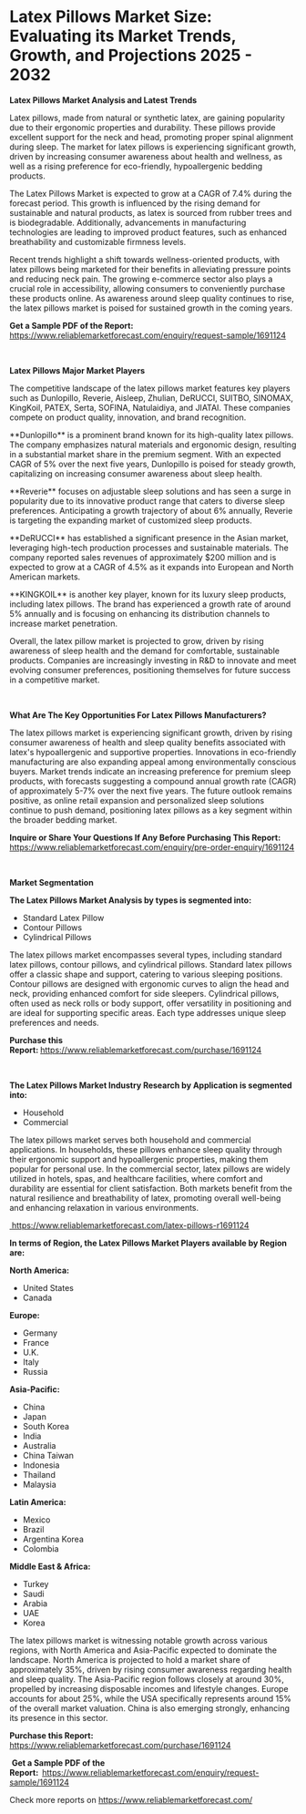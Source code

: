 <p><h1>Latex Pillows Market Size: Evaluating its Market Trends, Growth, and Projections 2025 - 2032</h1></p><p><strong>Latex Pillows Market Analysis and Latest Trends</strong></p>
<p><p>Latex pillows, made from natural or synthetic latex, are gaining popularity due to their ergonomic properties and durability. These pillows provide excellent support for the neck and head, promoting proper spinal alignment during sleep. The market for latex pillows is experiencing significant growth, driven by increasing consumer awareness about health and wellness, as well as a rising preference for eco-friendly, hypoallergenic bedding products.</p><p>The Latex Pillows Market is expected to grow at a CAGR of 7.4% during the forecast period. This growth is influenced by the rising demand for sustainable and natural products, as latex is sourced from rubber trees and is biodegradable. Additionally, advancements in manufacturing technologies are leading to improved product features, such as enhanced breathability and customizable firmness levels.</p><p>Recent trends highlight a shift towards wellness-oriented products, with latex pillows being marketed for their benefits in alleviating pressure points and reducing neck pain. The growing e-commerce sector also plays a crucial role in accessibility, allowing consumers to conveniently purchase these products online. As awareness around sleep quality continues to rise, the latex pillows market is poised for sustained growth in the coming years.</p></p>
<p><strong>Get a Sample PDF of the Report:&nbsp;</strong> <a href="https://www.reliablemarketforecast.com/enquiry/request-sample/1691124?utm_campaign=1840&utm_medium=2&utm_source=Github&utm_content=ia&utm_term=07012025&utm_id=latex-pillows">https://www.reliablemarketforecast.com/enquiry/request-sample/1691124</a></p>
<p>&nbsp;</p>
<p><strong>Latex Pillows Major Market Players</strong></p>
<p><p>The competitive landscape of the latex pillows market features key players such as Dunlopillo, Reverie, Aisleep, Zhulian, DeRUCCI, SUITBO, SINOMAX, KingKoil, PATEX, Serta, SOFINA, Natulaidiya, and JIATAI. These companies compete on product quality, innovation, and brand recognition.</p><p>**Dunlopillo** is a prominent brand known for its high-quality latex pillows. The company emphasizes natural materials and ergonomic design, resulting in a substantial market share in the premium segment. With an expected CAGR of 5% over the next five years, Dunlopillo is poised for steady growth, capitalizing on increasing consumer awareness about sleep health.</p><p>**Reverie** focuses on adjustable sleep solutions and has seen a surge in popularity due to its innovative product range that caters to diverse sleep preferences. Anticipating a growth trajectory of about 6% annually, Reverie is targeting the expanding market of customized sleep products.</p><p>**DeRUCCI** has established a significant presence in the Asian market, leveraging high-tech production processes and sustainable materials. The company reported sales revenues of approximately $200 million and is expected to grow at a CAGR of 4.5% as it expands into European and North American markets.</p><p>**KINGKOIL** is another key player, known for its luxury sleep products, including latex pillows. The brand has experienced a growth rate of around 5% annually and is focusing on enhancing its distribution channels to increase market penetration.</p><p>Overall, the latex pillow market is projected to grow, driven by rising awareness of sleep health and the demand for comfortable, sustainable products. Companies are increasingly investing in R&D to innovate and meet evolving consumer preferences, positioning themselves for future success in a competitive market.</p></p>
<p>&nbsp;</p>
<p><strong>What Are The Key Opportunities For Latex Pillows Manufacturers?</strong></p>
<p><p>The latex pillows market is experiencing significant growth, driven by rising consumer awareness of health and sleep quality benefits associated with latex's hypoallergenic and supportive properties. Innovations in eco-friendly manufacturing are also expanding appeal among environmentally conscious buyers. Market trends indicate an increasing preference for premium sleep products, with forecasts suggesting a compound annual growth rate (CAGR) of approximately 5-7% over the next five years. The future outlook remains positive, as online retail expansion and personalized sleep solutions continue to push demand, positioning latex pillows as a key segment within the broader bedding market.</p></p>
<p><strong>Inquire or Share Your Questions If Any Before Purchasing This Report:</strong> <a href="https://www.reliablemarketforecast.com/enquiry/pre-order-enquiry/1691124?utm_campaign=1840&utm_medium=2&utm_source=Github&utm_content=ia&utm_term=07012025&utm_id=latex-pillows">https://www.reliablemarketforecast.com/enquiry/pre-order-enquiry/1691124</a></p>
<p>&nbsp;</p>
<p><strong>Market Segmentation</strong></p>
<p><strong>The Latex Pillows Market Analysis by types is segmented into:</strong></p>
<p><ul><li>Standard Latex Pillow</li><li>Contour Pillows</li><li>Cylindrical Pillows</li></ul></p>
<p><p>The latex pillows market encompasses several types, including standard latex pillows, contour pillows, and cylindrical pillows. Standard latex pillows offer a classic shape and support, catering to various sleeping positions. Contour pillows are designed with ergonomic curves to align the head and neck, providing enhanced comfort for side sleepers. Cylindrical pillows, often used as neck rolls or body support, offer versatility in positioning and are ideal for supporting specific areas. Each type addresses unique sleep preferences and needs.</p></p>
<p><strong>Purchase this Report:&nbsp;</strong><a href="https://www.reliablemarketforecast.com/purchase/1691124?utm_campaign=1840&utm_medium=2&utm_source=Github&utm_content=ia&utm_term=07012025&utm_id=latex-pillows">https://www.reliablemarketforecast.com/purchase/1691124</a></p>
<p>&nbsp;</p>
<p><strong>The Latex Pillows Market Industry Research by Application is segmented into:</strong></p>
<p><ul><li>Household</li><li>Commercial</li></ul></p>
<p><p>The latex pillows market serves both household and commercial applications. In households, these pillows enhance sleep quality through their ergonomic support and hypoallergenic properties, making them popular for personal use. In the commercial sector, latex pillows are widely utilized in hotels, spas, and healthcare facilities, where comfort and durability are essential for client satisfaction. Both markets benefit from the natural resilience and breathability of latex, promoting overall well-being and enhancing relaxation in various environments.</p></p>
<p><a href="https://www.reliablemarketforecast.com/latex-pillows-r1691124?utm_campaign=1840&utm_medium=2&utm_source=Github&utm_content=ia&utm_term=07012025&utm_id=latex-pillows">&nbsp;https://www.reliablemarketforecast.com/latex-pillows-r1691124</a></p>
<p><strong>In terms of Region, the Latex Pillows Market Players available by Region are:</strong></p>
<p>
    <p> <strong> North America: </strong>
        <ul>
            <li>United States</li>
            <li>Canada</li>
        </ul>
        </p> 
    <p> <strong> Europe: </strong>
        <ul>
            <li>Germany</li>
            <li>France</li>
            <li>U.K.</li>
            <li>Italy</li>
            <li>Russia</li>
        </ul>
        </p> 
    <p> <strong> Asia-Pacific: </strong>
        <ul>
            <li>China</li>
            <li>Japan</li>
            <li>South Korea</li>
            <li>India</li>
            <li>Australia</li>
            <li>China Taiwan</li>
            <li>Indonesia</li>
            <li>Thailand</li>
            <li>Malaysia</li>
        </ul>
        </p> 
    <p> <strong> Latin America: </strong>
        <ul>
            <li>Mexico</li>
            <li>Brazil</li>
            <li>Argentina Korea</li>
            <li>Colombia</li>
        </ul>
        </p> 
    <p> <strong> Middle East & Africa: </strong>
        <ul>
            <li>Turkey</li>
            <li>Saudi</li>
            <li>Arabia</li>
            <li>UAE</li>
            <li>Korea</li>
        </ul>
    </p>
    </p>
<p><p>The latex pillows market is witnessing notable growth across various regions, with North America and Asia-Pacific expected to dominate the landscape. North America is projected to hold a market share of approximately 35%, driven by rising consumer awareness regarding health and sleep quality. The Asia-Pacific region follows closely at around 30%, propelled by increasing disposable incomes and lifestyle changes. Europe accounts for about 25%, while the USA specifically represents around 15% of the overall market valuation. China is also emerging strongly, enhancing its presence in this sector.</p></p>
<p><strong>Purchase this Report: </strong><a href="https://www.reliablemarketforecast.com/purchase/1691124?utm_campaign=1840&utm_medium=2&utm_source=Github&utm_content=ia&utm_term=07012025&utm_id=latex-pillows">https://www.reliablemarketforecast.com/purchase/1691124</a></p>
<p>&nbsp;<strong>Get a Sample PDF of the Report:&nbsp;&nbsp;</strong><a href="https://www.reliablemarketforecast.com/enquiry/request-sample/1691124?utm_campaign=1840&utm_medium=2&utm_source=Github&utm_content=ia&utm_term=07012025&utm_id=latex-pillows">https://www.reliablemarketforecast.com/enquiry/request-sample/1691124</a></p>
<p><strong></strong></p>
<p>Check more reports on <a href="https://www.reliablemarketforecast.com/?utm_campaign=1840&utm_medium=2&utm_source=Github&utm_content=ia&utm_term=07012025&utm_id=latex-pillows">https://www.reliablemarketforecast.com/</a></p>